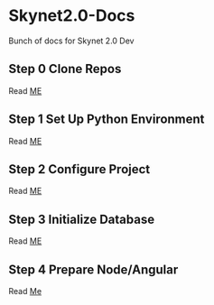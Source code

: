 # Skynet2.0-Docs
Bunch of docs for Skynet 2.0 Dev

## Step 0 Clone Repos
Read [ME](clone_repos.md)

## Step 1 Set Up Python Environment
Read [ME](python_environment.md)

## Step 2 Configure Project
Read [ME](configuration.md)

## Step 3 Initialize Database
Read [ME](create_testing_db.md)

## Step 4 Prepare Node/Angular
Read [Me](node_setup.md)
